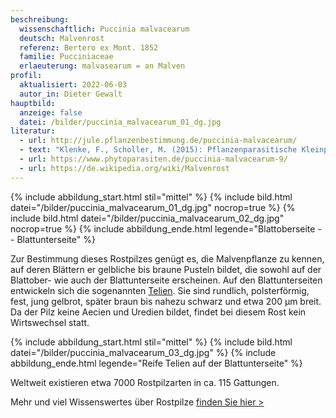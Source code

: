 ```yaml
---
beschreibung:
  wissenschaftlich: Puccinia malvacearum
  deutsch: Malvenrost
  referenz: Bertero ex Mont. 1852
  familie: Pucciniaceae
  erlaeuterung: malvasearum = an Malven
profil:
  aktualisiert: 2022-06-03
  autor_in: Dieter Gewalt
hauptbild:
  anzeige: false
  datei: /bilder/puccinia_malvacearum_01_dg.jpg
literatur:
  - url: http://jule.pflanzenbestimmung.de/puccinia-malvacearum/
  - text: "Klenke, F., Scholler, M. (2015): Pflanzenparasitische Kleinpilze"
  - url: https://www.phytoparasiten.de/puccinia-malvacearum-9/
  - url: https://de.wikipedia.org/wiki/Malvenrost
---
```

{% include abbildung_start.html stil="mittel" %}
{% include bild.html datei="/bilder/puccinia_malvacearum_01_dg.jpg" nocrop=true %}
{% include bild.html datei="/bilder/puccinia_malvacearum_02_dg.jpg" nocrop=true %}
{% include abbildung_ende.html legende="Blattoberseite -- Blattunterseite" %}

Zur Bestimmung dieses Rostpilzes genügt es, die Malvenpflanze zu kennen, auf deren Blättern er gelbliche bis braune Pusteln bildet, die sowohl auf der Blattober- wie auch der Blattunterseite erscheinen. Auf den Blattunterseiten entwickeln sich die sogenannten [Telien](Telie "Glossar"). Sie sind rundlich, polsterförmig, fest, jung gelbrot, später braun bis nahezu schwarz und etwa 200 µm breit. Da der Pilz keine Aecien und Uredien bildet, findet bei diesem Rost kein Wirtswechsel statt.

{% include abbildung_start.html stil="mittel" %}
{% include bild.html datei="/bilder/puccinia_malvacearum_03_dg.jpg" %}
{% include abbildung_ende.html legende="Reife Telien auf der Blattunterseite" %}

Weltweit existieren etwa 7000 Rostpilzarten in ca. 115 Gattungen.

Mehr und viel Wissenswertes über Rostpilze [finden Sie hier >](/verwandt/rostpilze)